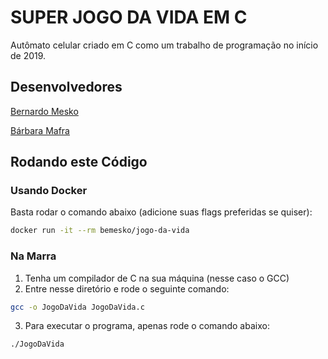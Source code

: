 # SUPER JOGO DA VIDA EM C
Autômato celular criado em C como um trabalho de programação no início de 2019.

## Desenvolvedores
[Bernardo Mesko](https://github.com/Bemesko)

[Bárbara Mafra](https://github.com/BarbaraMafra)

## Rodando este Código

### Usando Docker

Basta rodar o comando abaixo (adicione suas flags preferidas se quiser):

```bash
docker run -it --rm bemesko/jogo-da-vida
```

### Na Marra

1. Tenha um compilador de C na sua máquina (nesse caso o GCC)
2. Entre nesse diretório e rode o seguinte comando:

```bash
gcc -o JogoDaVida JogoDaVida.c
```

3. Para executar o programa, apenas rode o comando abaixo:

```bash
./JogoDaVida
```